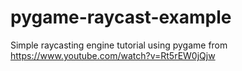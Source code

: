 # pygame-raycast-example
Simple raycasting engine tutorial using pygame from https://www.youtube.com/watch?v=Rt5rEW0jQjw 
